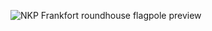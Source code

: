 ![NKP Frankfort roundhouse flagpole preview](https://github.com/user-attachments/assets/e314d76e-039e-433c-9754-eaea787ba7a8)
